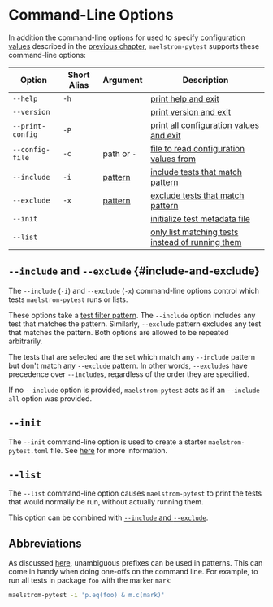 # Command-Line Options

In addition the command-line options for used to specify [configuration
values](../config.md) described in the [previous chapter](config.md),
`maelstrom-pytest` supports these command-line options:

Option                                                      | Short Alias | Argument             | Description
------------------------------------------------------------|-------------|----------------------|------------
<span style="white-space: nowrap;">`--help`</span>          | `-h`        |                      | [print help and exit](../common-cli.md#--help)
<span style="white-space: nowrap;">`--version`</span>       |             |                      | [print version and exit](../common-cli.md#--version)
<span style="white-space: nowrap;">`--print-config`</span>  | `-P`        |                      | [print all configuration values and exit](../common-cli.md#--print-config)
<span style="white-space: nowrap;">`--config-file`</span>   | `-c`        | path or `-`          | [file to read configuration values from](../common-cli.md#--config-file)
<span style="white-space: nowrap;">`--include`</span>       | `-i`        | [pattern](filter.md) | [include tests that match pattern](#--include-and---exclude)
<span style="white-space: nowrap;">`--exclude`</span>       | `-x`        | [pattern](filter.md) | [exclude tests that match pattern](#--include-and---exclude)                                                  
<span style="white-space: nowrap;">`--init`</span>          |             |                      | [initialize test metadata file](#--init)
<span style="white-space: nowrap;">`--list`</span>          |             |                      | [only list matching tests instead of running them](#--list)

## `--include` and `--exclude` {#include-and-exclude}

The `--include` (`-i`) and `--exclude` (`-x`) command-line options control which tests
`maelstrom-pytest` runs or lists.

These options take a [test filter pattern](filter.md). The `--include` option
includes any test that matches the pattern. Similarly, `--exclude` pattern
excludes any test that matches the pattern. Both options are allowed to be
repeated arbitrarily.

The tests that are selected are the set which match any `--include` pattern but
don't match any `--exclude` pattern. In other words, `--exclude`s have precedence
over `--include`s, regardless of the order they are specified.

If no `--include` option is provided, `maelstrom-pytest` acts as if an
`--include all` option was provided.

## `--init`

The `--init` command-line option is used to create a starter
`maelstrom-pytest.toml` file. See [here](spec/initializing.html) for more
information.

## `--list`

The `--list` command-line option causes `maelstrom-pytest`
to print the tests that would normally
be run, without actually running them.

This option can be combined with [`--include` and `--exclude`](#include-and-exclude).

## Abbreviations

As discussed [here](filter.md#abbreviations), unambiguous prefixes can be used
in patterns. This can come in handy when doing one-offs on the command line.
For example, to run all tests in package `foo` with the marker `mark`:

```bash
maelstrom-pytest -i 'p.eq(foo) & m.c(mark)'
```
